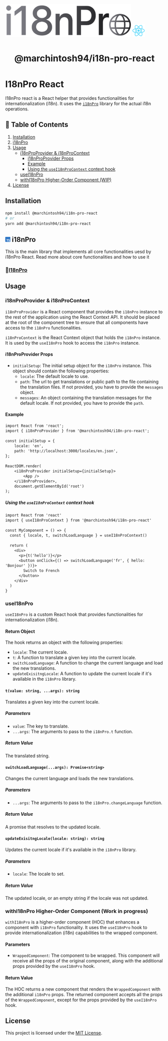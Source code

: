 <div>
    <img src="./assets/i18nPro.png" width="400" style="display: inline;"/>
    <img src="./assets/react.png" style="display:inline;" width="40"/>
</div>

<h1 style="width:100%;text-align:center;margin:3rem 0;">@marchintosh94/i18n-pro-react</h1>

# I18nPro React

I18nPro react is a React helper that provides functionalities for internationalization (i18n). It uses the [`i18nPro`](https://github.com/marchintosh94/i18nPro.git) library for the actual i18n operations.



## 📄 Table of Contents

1. [Installation](#installation)
2. [i18nPro](#i18npro)
3. [Usage](#usage)
    - [i18nProProvider & i18nProContext](#i18nproprovider--i18nprocontext)
        - [i18nProProvider Props](#i18nproprovider-props)
        - [Example](#example)
        - [Using the `useI18nProContext` context hook](#using-the-usei18nprocontext-context-hook)
    - [useI18nPro](#usei18npro)
    - [withI18nPro Higher-Order Component (WIP)](#withi18npro-higher-order-component-work-in-progress)
1. [License](#license)

## Installation

```bash
npm install @marchintosh94/i18n-pro-react
# or
yarn add @marchintosh94/i18n-pro-react
```

## <img src="./assets/ts.png" width="16"/> i18nPro

This is the main library that implements all core functionalities uesd by i18nPro React. 
Read more about core functionalities and how to use it
### 🔗[I18nPro](https://github.com/marchintosh94/i18nPro.git)

## Usage

### i18nProProvider & i18nProContext

`i18nProProvider` is a React component that provides the `i18nPro` instance to the rest of the application using the React Context API. It should be placed at the root of the component tree to ensure that all components have access to the `i18nPro` functionalities. 

`i18nProContext` is the React Context object that holds the `i18nPro` instance. It is used by the `useI18nPro` hook to access the `i18nPro` instance.

#### i18nProProvider Props

- `initialSetup`: The initial setup object for the `i18nPro` instance. This object should contain the following properties:
    - `locale`: The default locale to use.
    - `path`: The url to get translations or public path to the file containing the translation files. If not provided, you have to provide the `messages` object.
    - `messages`: An object containing the translation messages for the default locale. If not provided, you have to provide the `path`.

#### Example
    
```tsx
import React from 'react';
import { i18nProProvider } from '@marchintosh94/i18n-pro-react';

const initialSetup = {
    locale: 'en',
    path: 'http://localhost:3000/locales/en.json',
};

ReactDOM.render(
    <i18nProProvider initialSetup={initialSetup}>
        <App />
    </i18nProProvider>,
    document.getElementById('root')
);
```
##### Using the `useI18nProContext` context hook

```tsx
import React from 'react'
import { useI18nProContext } from '@marchintosh94/i18n-pro-react'

const MyComponent = () => {
  const { locale, t, switchLoadLanguage } = useI18nProContext()

  return (
    <div>
      <p>{t('hello')}</p>
      <button onClick={() => switchLoadLanguage('fr', { hello: 'Bonjour' })}>
        Switch to French
      </button>
    </div>
  )
}
```

### useI18nPro

`useI18nPro` is a custom React hook that provides functionalities for internationalization (i18n). 

#### Return Object

The hook returns an object with the following properties:

- `locale`: The current locale.
- `t`: A function to translate a given key into the current locale.
- `switchLoadLanguage`: A function to change the current language and load the new translations.
- `updateExisitngLocale`: A function to update the current locale if it's available in the `i18nPro` library.

#### `t(value: string, ...args): string`

Translates a given key into the current locale.

##### Parameters

- `value`: The key to translate.
- `...args`: The arguments to pass to the `i18nPro.t` function.

##### Return Value

The translated string.

#### `switchLoadLanguage(...args): Promise<string>`

Changes the current language and loads the new translations.

##### Parameters

- `...args`: The arguments to pass to the `i18nPro.changeLanguage` function.

##### Return Value

A promise that resolves to the updated locale.

#### `updateExisitngLocale(locale: string): string`

Updates the current locale if it's available in the `i18nPro` library.

##### Parameters

- `locale`: The locale to set.

##### Return Value

The updated locale, or an empty string if the locale was not updated.

### withI18nPro Higher-Order Component (Work in progress)

`withI18nPro` is a higher-order component (HOC) that enhances a component with `i18nPro` functionality. It uses the `useI18nPro` hook to provide internationalization (i18n) capabilities to the wrapped component.

#### Parameters

- `WrappedComponent`: The component to be wrapped. This component will receive all the props of the original component, along with the additional props provided by the `useI18nPro` hook.

#### Return Value

The HOC returns a new component that renders the `WrappedComponent` with the additional `i18nPro` props. The returned component accepts all the props of the `WrappedComponent`, except for the props provided by the `useI18nPro` hook.


## License

This project is licensed under the [MIT License](./LICENSE).

